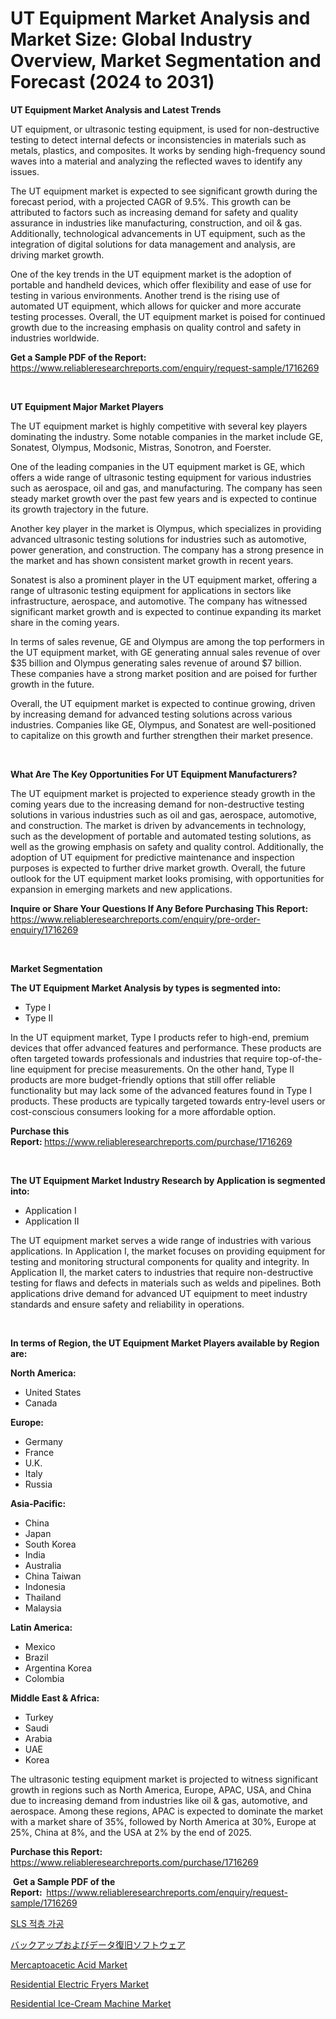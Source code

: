 <p><h1>UT Equipment Market Analysis and Market Size: Global Industry Overview, Market Segmentation and Forecast (2024 to 2031)</h1></p><p><strong>UT Equipment Market Analysis and Latest Trends</strong></p>
<p><p>UT equipment, or ultrasonic testing equipment, is used for non-destructive testing to detect internal defects or inconsistencies in materials such as metals, plastics, and composites. It works by sending high-frequency sound waves into a material and analyzing the reflected waves to identify any issues.</p><p>The UT equipment market is expected to see significant growth during the forecast period, with a projected CAGR of 9.5%. This growth can be attributed to factors such as increasing demand for safety and quality assurance in industries like manufacturing, construction, and oil & gas. Additionally, technological advancements in UT equipment, such as the integration of digital solutions for data management and analysis, are driving market growth.</p><p>One of the key trends in the UT equipment market is the adoption of portable and handheld devices, which offer flexibility and ease of use for testing in various environments. Another trend is the rising use of automated UT equipment, which allows for quicker and more accurate testing processes. Overall, the UT equipment market is poised for continued growth due to the increasing emphasis on quality control and safety in industries worldwide.</p></p>
<p><strong>Get a Sample PDF of the Report:&nbsp;</strong> <a href="https://www.reliableresearchreports.com/enquiry/request-sample/1716269">https://www.reliableresearchreports.com/enquiry/request-sample/1716269</a></p>
<p>&nbsp;</p>
<p><strong>UT Equipment Major Market Players</strong></p>
<p><p>The UT equipment market is highly competitive with several key players dominating the industry. Some notable companies in the market include GE, Sonatest, Olympus, Modsonic, Mistras, Sonotron, and Foerster. </p><p>One of the leading companies in the UT equipment market is GE, which offers a wide range of ultrasonic testing equipment for various industries such as aerospace, oil and gas, and manufacturing. The company has seen steady market growth over the past few years and is expected to continue its growth trajectory in the future. </p><p>Another key player in the market is Olympus, which specializes in providing advanced ultrasonic testing solutions for industries such as automotive, power generation, and construction. The company has a strong presence in the market and has shown consistent market growth in recent years. </p><p>Sonatest is also a prominent player in the UT equipment market, offering a range of ultrasonic testing equipment for applications in sectors like infrastructure, aerospace, and automotive. The company has witnessed significant market growth and is expected to continue expanding its market share in the coming years. </p><p>In terms of sales revenue, GE and Olympus are among the top performers in the UT equipment market, with GE generating annual sales revenue of over $35 billion and Olympus generating sales revenue of around $7 billion. These companies have a strong market position and are poised for further growth in the future. </p><p>Overall, the UT equipment market is expected to continue growing, driven by increasing demand for advanced testing solutions across various industries. Companies like GE, Olympus, and Sonatest are well-positioned to capitalize on this growth and further strengthen their market presence.</p></p>
<p>&nbsp;</p>
<p><strong>What Are The Key Opportunities For UT Equipment Manufacturers?</strong></p>
<p><p>The UT equipment market is projected to experience steady growth in the coming years due to the increasing demand for non-destructive testing solutions in various industries such as oil and gas, aerospace, automotive, and construction. The market is driven by advancements in technology, such as the development of portable and automated testing solutions, as well as the growing emphasis on safety and quality control. Additionally, the adoption of UT equipment for predictive maintenance and inspection purposes is expected to further drive market growth. Overall, the future outlook for the UT equipment market looks promising, with opportunities for expansion in emerging markets and new applications.</p></p>
<p><strong>Inquire or Share Your Questions If Any Before Purchasing This Report:</strong> <a href="https://www.reliableresearchreports.com/enquiry/pre-order-enquiry/1716269">https://www.reliableresearchreports.com/enquiry/pre-order-enquiry/1716269</a></p>
<p>&nbsp;</p>
<p><strong>Market Segmentation</strong></p>
<p><strong>The UT Equipment Market Analysis by types is segmented into:</strong></p>
<p><ul><li>Type I</li><li>Type II</li></ul></p>
<p><p>In the UT equipment market, Type I products refer to high-end, premium devices that offer advanced features and performance. These products are often targeted towards professionals and industries that require top-of-the-line equipment for precise measurements. On the other hand, Type II products are more budget-friendly options that still offer reliable functionality but may lack some of the advanced features found in Type I products. These products are typically targeted towards entry-level users or cost-conscious consumers looking for a more affordable option.</p></p>
<p><strong>Purchase this Report:&nbsp;</strong><a href="https://www.reliableresearchreports.com/purchase/1716269">https://www.reliableresearchreports.com/purchase/1716269</a></p>
<p>&nbsp;</p>
<p><strong>The UT Equipment Market Industry Research by Application is segmented into:</strong></p>
<p><ul><li>Application I</li><li>Application II</li></ul></p>
<p><p>The UT equipment market serves a wide range of industries with various applications. In Application I, the market focuses on providing equipment for testing and monitoring structural components for quality and integrity. In Application II, the market caters to industries that require non-destructive testing for flaws and defects in materials such as welds and pipelines. Both applications drive demand for advanced UT equipment to meet industry standards and ensure safety and reliability in operations.</p></p>
<p>&nbsp;</p>
<p><strong>In terms of Region, the UT Equipment Market Players available by Region are:</strong></p>
<p>
    <p> <strong> North America: </strong>
        <ul>
            <li>United States</li>
            <li>Canada</li>
        </ul>
        </p> 
    <p> <strong> Europe: </strong>
        <ul>
            <li>Germany</li>
            <li>France</li>
            <li>U.K.</li>
            <li>Italy</li>
            <li>Russia</li>
        </ul>
        </p> 
    <p> <strong> Asia-Pacific: </strong>
        <ul>
            <li>China</li>
            <li>Japan</li>
            <li>South Korea</li>
            <li>India</li>
            <li>Australia</li>
            <li>China Taiwan</li>
            <li>Indonesia</li>
            <li>Thailand</li>
            <li>Malaysia</li>
        </ul>
        </p> 
    <p> <strong> Latin America: </strong>
        <ul>
            <li>Mexico</li>
            <li>Brazil</li>
            <li>Argentina Korea</li>
            <li>Colombia</li>
        </ul>
        </p> 
    <p> <strong> Middle East & Africa: </strong>
        <ul>
            <li>Turkey</li>
            <li>Saudi</li>
            <li>Arabia</li>
            <li>UAE</li>
            <li>Korea</li>
        </ul>
    </p>
    </p>
<p><p>The ultrasonic testing equipment market is projected to witness significant growth in regions such as North America, Europe, APAC, USA, and China due to increasing demand from industries like oil & gas, automotive, and aerospace. Among these regions, APAC is expected to dominate the market with a market share of 35%, followed by North America at 30%, Europe at 25%, China at 8%, and the USA at 2% by the end of 2025.</p></p>
<p><strong>Purchase this Report: </strong><a href="https://www.reliableresearchreports.com/purchase/1716269">https://www.reliableresearchreports.com/purchase/1716269</a></p>
<p>&nbsp;<strong>Get a Sample PDF of the Report:&nbsp;&nbsp;</strong><a href="https://www.reliableresearchreports.com/enquiry/request-sample/1716269">https://www.reliableresearchreports.com/enquiry/request-sample/1716269</a></p>
<p><strong></strong></p>
<p><p><a href="https://medium.com/@jerrodhilll68/sls-%EC%B2%A8%EA%B0%80-%EC%A0%9C%EC%A1%B0-%EC%8B%9C%EC%9E%A5-%ED%8A%B8%EB%A0%8C%EB%93%9C-%EC%98%88%EC%B8%A1-%EB%B0%8F-2031%EB%85%84%EA%B9%8C%EC%A7%80%EC%9D%98-%EA%B2%BD%EC%9F%81-%EB%B6%84%EC%84%9D-1a2d9caa93be">SLS 적층 가공</a></p><p><a href="https://medium.com/@suplazad62/%E3%83%90%E3%83%83%E3%82%AF%E3%82%A2%E3%83%83%E3%83%97%E3%81%8A%E3%82%88%E3%81%B3%E3%83%87%E3%83%BC%E3%82%BF%E5%BE%A9%E6%97%A7%E3%82%BD%E3%83%95%E3%83%88%E3%82%A6%E3%82%A7%E3%82%A2%E5%B8%82%E5%A0%B4-%E5%B8%82%E5%A0%B4cagr-%E5%B8%82%E5%A0%B4%E3%83%88%E3%83%AC%E3%83%B3%E3%83%89-%E6%88%90%E9%95%B7%E6%88%A6%E7%95%A5%E3%81%AB%E9%96%A2%E3%81%99%E3%82%8B%E6%B4%9E%E5%AF%9F-6716ec97730b">バックアップおよびデータ復旧ソフトウェア</a></p><p><a href="https://view.publitas.com/reportprime-1/global-mercaptoacetic-acid-market-by-types-applications-and-major-players-with-regional-growth-rate-analysis-and-development-situation-from-2024-to-2031/">Mercaptoacetic Acid Market</a></p><p><a href="https://cute-banjo-8ca.notion.site/Residential-Electric-Fryers-Market-Challenges-Opportunities-and-Growth-Drivers-and-Major-Market-P-0d1ba32ab4af4969b1911c791c87d96e">Residential Electric Fryers Market</a></p><p><a href="https://meowing-lemming-dd3.notion.site/Residential-Ice-Cream-Machine-Market-Research-Report-Unlocks-Analysis-on-the-Market-Financial-Status-96ec43505ffa4ceeb74a97758aa916da">Residential Ice-Cream Machine Market</a></p></p>